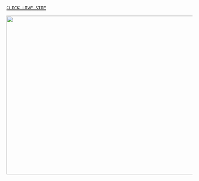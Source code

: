 [`CLICK LIVE SITE`](https://master-cc-ganerater.vercel.app/)


<p align="center">
  <img width="750"  height="430.45" src="https://telegra.ph/file/fdea6e5d68aa3be3b7d7b.jpg">
</p>

